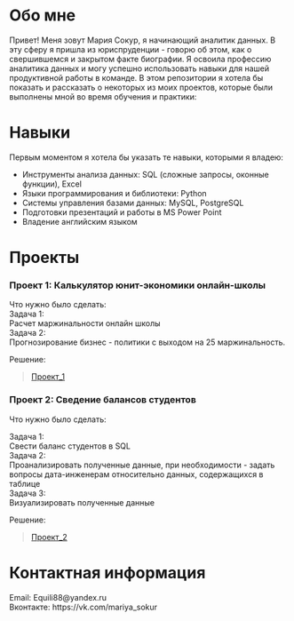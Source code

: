 <h1>Обо мне</h1>
Привет! Меня зовут Мария Сокур, я начинающий аналитик данных. В эту сферу я пришла из юриспруденции - говорю об этом, как о свершившемся и закрытом факте биографии. Я освоила профессию аналитика данных и могу успешно использовать навыки для нашей продуктивной работы в команде. В этом репозитории я хотела бы показать и рассказать о некоторых из моих проектов, которые были выполнены мной во время обучения и практики:

<h1>Навыки</h1>
<p>Первым моментом я хотела бы указать те навыки, которыми я владею:</p>

<ul>
  <li>Инструменты анализа данных: SQL (сложные запросы, оконные функции), Excel</li>
<li>Языки программирования и библиотеки: Python</li>
<li>Системы управления базами данных: MySQL, PostgreSQL</li>
<li>Подготовки презентаций и работы в MS Power Point</li>
<li>Владение английским языком</li>
</ul>
<h1>Проекты</h1>

<h3>Проект 1: Калькулятор юнит-экономики онлайн-школы</h3>

<p>Что нужно было сделать:<br>
Задача 1:<br>
Расчет маржинальности онлайн школы<br>
Задача 2:<br>
Прогнозирование бизнес - политики с выходом на 25 маржинальность.<br>
</p>

Решение:

> <a href="https://github.com/MariyaSokurNN/Ph_1/blob/Проект-1/Сокур%20Мария%20Курсовая%20по%20Excel%201.xlsx">Проект_1</a>

<h3>Проект 2: Сведение балансов студентов</h3>
<p>Что нужно было сделать:</p>
 <p>Задача 1:<br>
 Свести баланс студентов в SQL<br>
 Задача 2:<br>
 Проанализировать полученные данные, при необходимости - задать вопросы дата-инженерам относительно данных, содержащихся в таблице<br>
 Задача 3:<br>
 Визуализировать полученные данные<br>
 </p>

Решение:
> <a href="https://github.com/MariyaSokurNN/Ph_1/blob/Проект-1/folder/Курсовая%20SQL%20Сокур%20Мария.xlsx">Проект_2</a>



<h1>Контактная информация</h1>
<p>Email: Equili88@yandex.ru<br>
Вконтакте: https://vk.com/mariya_sokur</p>
 
